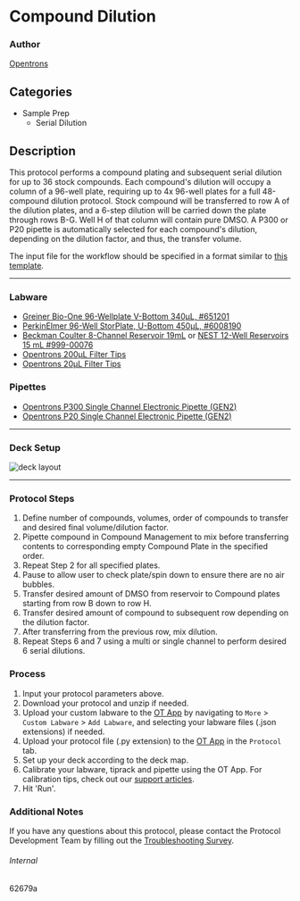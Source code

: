 # Compound Dilution

### Author
[Opentrons](https://opentrons.com/)



## Categories
* Sample Prep
	* Serial Dilution

## Description
This protocol performs a compound plating and subsequent serial dilution for up to 36 stock compounds. Each compound's dilution will occupy a column of a 96-well plate, requiring up to 4x 96-well plates for a full 48-compound dilution protocol. Stock compound will be transferred to row A of the dilution plates, and a 6-step dilution will be carried down the plate through rows B-G. Well H of that column will contain pure DMSO. A P300 or P20 pipette is automatically selected for each compound's dilution, depending on the dilution factor, and thus, the transfer volume.

The input file for the workflow should be specified in a format similar to [this template](https://opentrons-protocol-library-website.s3.amazonaws.com/custom-README-images/62679a/ex.csv).

---

### Labware
* [Greiner Bio-One 96-Wellplate V-Bottom 340µL, #651201](https://shop.gbo.com/en/usa/products/bioscience/microplates/96-well-microplates/96-well-polypropylene-microplates/651201.html)
* [PerkinElmer 96-Well StorPlate, U-Bottom 450µL, #6008190](https://www.perkinelmer.com/product/storplate-96-u-50-6008190)
* [Beckman Coulter 8-Channel Reservoir 19mL](https://www.beckman.com/supplies/reservoirs#product-table-wrapper) or [NEST 12-Well Reservoirs 15 mL #999-00076](https://shop.opentrons.com/nest-12-well-reservoirs-15-ml/)
* [Opentrons 200µL Filter Tips](https://shop.opentrons.com/opentrons-200ul-filter-tips/)
* [Opentrons 20µL Filter Tips](https://shop.opentrons.com/opentrons-20ul-filter-tips/)

### Pipettes
* [Opentrons P300 Single Channel Electronic Pipette (GEN2)](https://shop.opentrons.com/single-channel-electronic-pipette-p20/)
* [Opentrons P20 Single Channel Electronic Pipette (GEN2)](https://shop.opentrons.com/single-channel-electronic-pipette-p20/)

---

### Deck Setup
![deck layout](https://opentrons-protocol-library-website.s3.amazonaws.com/custom-README-images/62679a/deck2.png)

---

### Protocol Steps
1. Define number of compounds, volumes, order of compounds to transfer and desired final volume/dilution factor.
2. Pipette compound in Compound Management to mix before transferring contents to corresponding empty Compound Plate in the specified order.
3. Repeat Step 2 for all specified plates.
4. Pause to allow user to check plate/spin down to ensure there are no air bubbles.
5. Transfer desired amount of DMSO from reservoir to Compound plates starting from row B down to row H.
6. Transfer desired amount of compound to subsequent row depending on the dilution factor.
7. After transferring from the previous row, mix dilution.
8. Repeat Steps 6 and 7 using a multi or single channel to perform desired 6 serial dilutions.

### Process
1. Input your protocol parameters above.
2. Download your protocol and unzip if needed.
3. Upload your custom labware to the [OT App](https://opentrons.com/ot-app) by navigating to `More` > `Custom Labware` > `Add Labware`, and selecting your labware files (.json extensions) if needed.
4. Upload your protocol file (.py extension) to the [OT App](https://opentrons.com/ot-app) in the `Protocol` tab.
5. Set up your deck according to the deck map.
6. Calibrate your labware, tiprack and pipette using the OT App. For calibration tips, check out our [support articles](https://support.opentrons.com/en/collections/1559720-guide-for-getting-started-with-the-ot-2).
7. Hit 'Run'.

### Additional Notes
If you have any questions about this protocol, please contact the Protocol Development Team by filling out the [Troubleshooting Survey](https://protocol-troubleshooting.paperform.co/).

###### Internal
62679a
